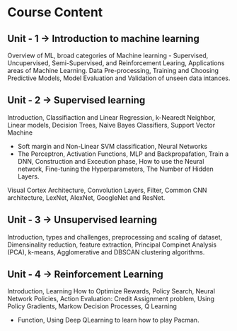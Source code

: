 # Course Content
## Unit - 1 -> Introduction to machine learning
Overview of ML, broad categories of Machine learning - Supervised, Uncupervised, Semi-Supervised, and Reinforcement Learing, Applications areas of Machine Learning.
Data Pre-processing, Training and Choosing Predictive Models, Model Evaluation and Validation of unseen data intances.

## Unit - 2 -> Supervised learning
Introduction, Classifiaction and Linear Regression, k-Nearedt Neighbor, Linear models, Decision Trees, Naive Bayes Classifiers, Support Vector Machine 
- Soft margin and Non-Linear SVM classification, Neural Networks 
- The Perceptron, Activation Functions, MLP and Backpropafation, Train a DNN, Construction and Exceution phase, How to use the Neural network, Fine-tuning the Hyperparameters, The Number of Hidden Layers.

Visual Cortex Architecture, Convolution Layers, Filter, Common CNN architecture, LexNet, AlexNet, GoogleNet and ResNet.

## Unit - 3 -> Unsupervised learning
Introduction, types and challenges, preprocessing and scaling of dataset, Dimensinality reduction, feature extraction, Principal Compinet Analysis (PCA), k-means, Agglomerative and DBSCAN clustering algorithms.

## Unit - 4 -> Reinforcement Learning
Introduction, Learning How to Optimize Rewards, Policy Search, Neural Network Policies, Action Evaluation: Credit Assignment problem, Using Policy Gradients, Markow Decision Processes, Q Learning
- Function, Using Deep QLearning to learn how to play Pacman.
